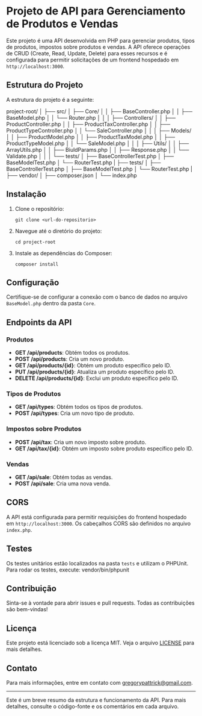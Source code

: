 # Projeto de API para Gerenciamento de Produtos e Vendas

Este projeto é uma API desenvolvida em PHP para gerenciar produtos, tipos de produtos, impostos sobre produtos e vendas. A API oferece operações de CRUD (Create, Read, Update, Delete) para esses recursos e é configurada para permitir solicitações de um frontend hospedado em `http://localhost:3000`.

## Estrutura do Projeto

A estrutura do projeto é a seguinte:

project-root/
│
├── src/
│ ├── Core/
│ │ ├── BaseController.php
│ │ ├── BaseModel.php
│ │ └── Router.php
│ │
│ ├── Controllers/
│ │ ├── ProductController.php
│ │ ├── ProductTaxController.php
│ │ ├── ProductTypeController.php
│ │ └── SaleController.php
│ │
│ ├── Models/
│ │ ├── ProductModel.php
│ │ ├── ProductTaxModel.php
│ │ ├── ProductTypeModel.php
│ │ └── SaleModel.php
│ │
│ ├── Utils/
│ │ ├── ArrayUtils.php
│ │ ├── BiuldParams.php
│ │ ├── Response.php
│ │ └── Validate.php
│ │
│ └── tests/
│ ├── BaseControllerTest.php
│ ├── BaseModelTest.php
│ └── RouterTest.php
|
├── tests/
│ ├── BaseControllerTest.php
│ ├── BaseModelTest.php
│ └── RouterTest.php
|
├── vendor/
│
├── composer.json
│
└── index.php


## Instalação

1. Clone o repositório:
    ```
    git clone <url-do-repositorio>
    ```
2. Navegue até o diretório do projeto:
    ```
    cd project-root
    ```
3. Instale as dependências do Composer:
    ```
    composer install
    ```

## Configuração

Certifique-se de configurar a conexão com o banco de dados no arquivo `BaseModel.php` dentro da pasta `Core`.

## Endpoints da API

### Produtos

- **GET /api/products**: Obtém todos os produtos.
- **POST /api/products**: Cria um novo produto.
- **GET /api/products/{id}**: Obtém um produto específico pelo ID.
- **PUT /api/products/{id}**: Atualiza um produto específico pelo ID.
- **DELETE /api/products/{id}**: Exclui um produto específico pelo ID.

### Tipos de Produtos

- **GET /api/types**: Obtém todos os tipos de produtos.
- **POST /api/types**: Cria um novo tipo de produto.

### Impostos sobre Produtos

- **POST /api/tax**: Cria um novo imposto sobre produto.
- **GET /api/tax/{id}**: Obtém um imposto sobre produto específico pelo ID.

### Vendas

- **GET /api/sale**: Obtém todas as vendas.
- **POST /api/sale**: Cria uma nova venda.

## CORS

A API está configurada para permitir requisições do frontend hospedado em `http://localhost:3000`. Os cabeçalhos CORS são definidos no arquivo `index.php`.

## Testes

Os testes unitários estão localizados na pasta `tests` e utilizam o PHPUnit. Para rodar os testes, execute:
vendor/bin/phpunit


## Contribuição

Sinta-se à vontade para abrir issues e pull requests. Todas as contribuições são bem-vindas!

## Licença

Este projeto está licenciado sob a licença MIT. Veja o arquivo [LICENSE](LICENSE) para mais detalhes.

## Contato

Para mais informações, entre em contato com [gregorypattrick@gmail.com](mailto:gregorypattrick@gmail.com).

---

Este é um breve resumo da estrutura e funcionamento da API. Para mais detalhes, consulte o código-fonte e os comentários em cada arquivo.